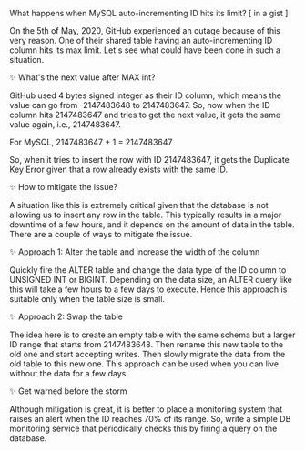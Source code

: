 What happens when MySQL auto-incrementing ID hits its limit? [ in a gist ]

On the 5th of May, 2020, GitHub experienced an outage because of this very reason. One of their shared table having an auto-incrementing ID column hits its max limit. Let's see what could have been done in such a situation.

✨ What's the next value after MAX int?

GitHub used 4 bytes signed integer as their ID column, which means the value can go from -2147483648 to 2147483647. So, now when the ID column hits 2147483647 and tries to get the next value, it gets the same value again, i.e., 2147483647.

For MySQL, 2147483647 + 1 = 2147483647

So, when it tries to insert the row with ID 2147483647, it gets the Duplicate Key Error given that a row already exists with the same ID.

✨ How to mitigate the issue?

A situation like this is extremely critical given that the database is not allowing us to insert any row in the table. This typically results in a major downtime of a few hours, and it depends on the amount of data in the table. There are a couple of ways to mitigate the issue.

✨ Approach 1: Alter the table and increase the width of the column

Quickly fire the ALTER table and change the data type of the ID column to UNSIGNED INT or BIGINT. Depending on the data size, an ALTER query like this will take a few hours to a few days to execute. Hence this approach is suitable only when the table size is small.

✨ Approach 2: Swap the table

The idea here is to create an empty table with the same schema but a larger ID range that starts from 2147483648. Then rename this new table to the old one and start accepting writes. Then slowly migrate the data from the old table to this new one. This approach can be used when you can live without the data for a few days.

✨ Get warned before the storm

Although mitigation is great, it is better to place a monitoring system that raises an alert when the ID reaches 70% of its range. So, write a simple DB monitoring service that periodically checks this by firing a query on the database.